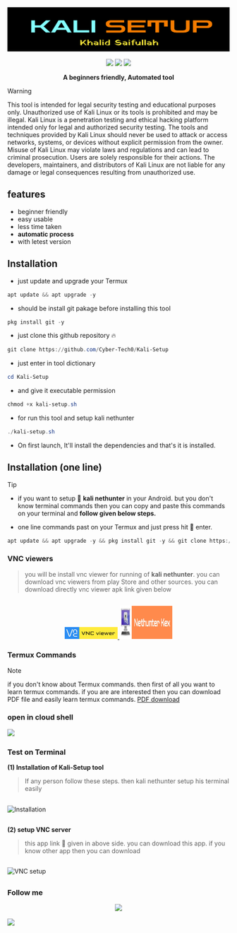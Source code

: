 <img src="logo.png" height="100px" width="600px"/>

<p align="center">
  <img src="https://img.shields.io/badge/author-Khalidx456-blue" />
  <img src="https://img.shields.io/badge/language-shell-green" />
  <img src="https://img.shields.io/badge/tool-kali setup-red" />

</p>
<p align="center"><b>A beginners friendly, Automated tool</b></p>


> [!Warning]
> This tool is intended for legal security testing and educational purposes only. Unauthorized use of Kali Linux or its tools is prohibited and may be illegal. Kali Linux is a penetration testing and ethical hacking platform intended only for legal and authorized security testing. The tools and techniques provided by Kali Linux should never be used to attack or access networks, systems, or devices without explicit permission from the owner. Misuse of Kali Linux may violate laws and regulations and can lead to criminal prosecution. Users are solely responsible for their actions. The developers, maintainers, and distributors of Kali Linux are not liable for any damage or legal consequences resulting from unauthorized use.



## features 
- beginner friendly
- easy usable
- less time taken
- **automatic process**
- with letest version


## Installation 
- just update and upgrade your Termux
```powershell
apt update && apt upgrade -y
```
- should be install git pakage before installing this tool
```powershell
pkg install git -y
```
- just clone this github repository 🔥
```powershell
git clone https://github.com/Cyber-Tech0/Kali-Setup
```
- just enter in tool dictionary 
```powershell
cd Kali-Setup
```
- and give it executable permission
```powershell
chmod +x kali-setup.sh
```
- for run this tool and setup kali nethunter
```powershell
./kali-setup.sh
```
- On first launch, It'll install the dependencies and that's it is installed.

## Installation (one line)
> [!Tip]
> - if you want to setup 📐 **kali nethunter** in your Android. but you don't know terminal commands then you can copy and paste this commands on your terminal and **follow given below steps.**

- one line commands past on your Termux and just press hit 🎯 enter.

```powershell
apt update && apt upgrade -y && pkg install git -y && git clone https://github.com/Cyber-Tech0/Kali-Setup && cd Kali-Setup && chmod +x kali-setup.sh && ./kali-setup.sh
```

### VNC viewers
> you will be install vnc viewer for running of **kali nethunter**. you can download vnc viewers from play Store and other sources. you can download directly vnc viewer apk link given below
##
<p align="center">
  <a href="https://play.google.com/store/apps/details?id=com.realvnc.viewer.android"><img src="vnc.jpg" height="27px" width="120px" margin="15px" /> 
  </a>
  <a href="https://store.nethunter.com/repo/com.offsec.nethunter.kex_11525001.apk"><img src="kex.jpg" height="75px" width="120px" />   </a>
</p>

### Termux Commands
> [!NOTE]
> if you don't know about Termux commands. then first of all you want to learn termux commands. if you are are interested then you can download PDF file and easily learn termux commands. [PDF download](https://drive.google.com/file/d/1kYllkvP2s27dxKE5QCRPkA3hNc5kGS1l/view?usp=drivesdk)


### open in cloud shell
<a href="https://shell.cloud.google.com/cloudshell/open?cloudshell_git_repo=https://github.com/Cyber-Tech0/Kali-Setup.git&tutorial=README.md" target="_blank"><img src="https://gstatic.com/cloudssh/images/open-btn.svg"></a>

### Test on Terminal
**(1) Installation of Kali-Setup tool**
> If any person follow these steps. then kali nethunter setup his terminal easily 
##
![Installation](./installation_kali.gif)
##
**(2) setup VNC server**
> this app link 🔗 given in above side. you can download this app. if you know other app then you can download
##
![VNC setup](./VNC_setup.gif)
##

### Follow me

<p align="center">
  <a href="https://khalid-saifullah.tiiny.site/" target="_blank"><img src="https://img.shields.io/badge/Socials-grey?style=for-the-badge&logo=linktree">
  </a>
  
  <a href="https://github.com/Cyber-Tech0" target="_blank"><img src="https://img.shields.io/badge/Github-blue?style=for-the-badge&logo=github">
  </a>
</p>
